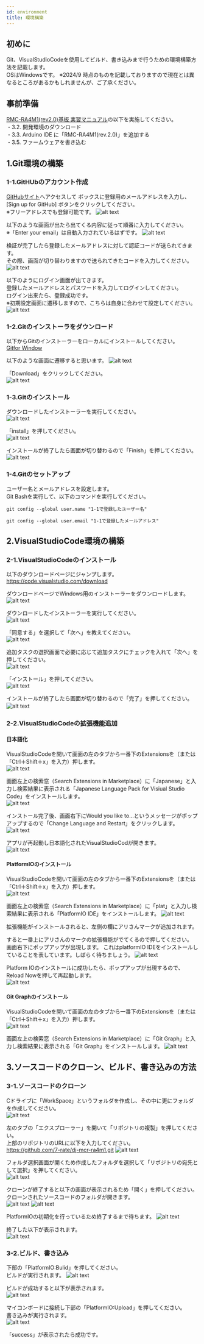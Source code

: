 ```yaml
---
id: environment
title: 環境構築
---
```

## 初めに
Git、VisualStudioCodeを使用してビルド、書き込みまで行うための環境構築方法を記載します。  
OSはWindowsです。 
※2024/9 時点のものを記載しておりますので現在とは異なるところがあるかもしれませんが、ご了承ください。  

## 事前準備
[RMC-RA4M1(rev2.0)基板 実習マニュアル](https://j-mcr.net/arduino_mcr/data/rmc_ra4m1_rev20_zisyu.pdf)の以下を実施してください。  
・3.2. 開発環境のダウンロード  
・3.3. Arduino IDE に「RMC-RA4M1(rev.2.0)」を追加する  
・3.5. ファームウェアを書き込む  

## 1.Git環境の構築
### 1-1.GitHUbのアカウント作成
[GitHubサイト](https://github.com/)へアクセスして  ボックスに登録用のメールアドレスを入力し、[Sign up for GitHub] ボタンをクリックしてください。  
※フリーアドレスでも登録可能です。
![alt text](img/environment/image-5.png)  

以下のような画面が出たら出てくる内容に従って順番に入力してください。  
※「Enter your email」は自動入力されているはずです。
![alt text](img/environment/image-6.png)

検証が完了したら登録したメールアドレスに対して認証コードが送られてきます。  
その際、画面が切り替わりますので送られてきたコードを入力してください。
![alt text](img/environment/image-7.png)

以下のようにログイン画面が出てきます。  
登録したメールアドレスとパスワードを入力してログインしてください。  
ログイン出来たら、登録成功です。  
※初期設定画面に遷移しますので、こちらは自身に合わせて設定してください。  
![alt text](img/environment/image-8.png)  

### 1-2.Gitのインストーラをダウンロード
以下からGitのインストーラーをローカルにインストールしてください。  
[Gitfor Window](https://gitforwindows.org/)  

以下のような画面に遷移すると思います。 
![alt text](img/environment/image.png) 

「Download」をクリックしてください。  
![alt text](img/environment/image-1.png)

### 1-3.Gitのインストール
ダウンロードしたインストーラーを実行してください。  
![alt text](img/environment/image-2.png)  

「install」を押してください。  
![alt text](img/environment/image-3.png)  

インストールが終了したら画面が切り替わるので「Finish」を押してください。  
![alt text](img/environment/image-4.png)

### 1-4.Gitのセットアップ
ユーザー名とメールアドレスを設定します。  
Git Bashを実行して、以下のコマンドを実行してください。  
~~~
git config --global user.name "1-1で登録したユーザー名"
~~~
~~~
git config --global user.email "1-1で登録したメールアドレス"
~~~

## 2.VisualStudioCode環境の構築
### 2-1.VisualStudioCodeのインストール
以下のダウンロードページにジャンプします。  
https://code.visualstudio.com/download

ダウンロードページでWindows用のインストーラーをダウンロードします。  
![alt text](img/environment/image-9.png)

ダウンロードしたインストーラーを実行してください。  
![alt text](img/environment/image-10.png)  

「同意する」を選択して「次へ」を教えてください。  
 ![alt text](img/environment/image-11.png)  

追加タスクの選択画面で必要に応じて追加タスクにチェックを入れて「次へ」を押してください。  
![alt text](img/environment/image-12.png)  

「インストール」を押してください。  
![alt text](img/environment/image-13.png)  

インストールが終了したら画面が切り替わるので「完了」を押してください。  
![alt text](img/environment/image-14.png)　　

### 2-2.VisualStudioCodeの拡張機能追加
#### 日本語化
VisualStudioCodeを開いて画面の左のタブから一番下のExtensionsを（または「Ctrl＋Shift＋x」を入力）押します。    
![alt text](img/environment/image-15.png)

画面左上の検索窓（Search Extensions in Marketplace）に「Japanese」と入力し検索結果に表示される「Japanese Language Pack for Visiual Studio Code」をインストールします。  
![alt text](img/environment/image-16.png)  

インストール完了後、画面右下にWould you like to...というメッセージがポップアップするので「Change Language and Restart」をクリックします。    
![alt text](img/environment/image-17.png)  

アプリが再起動し日本語化されたVisualStudioCodが開きます。  
![alt text](img/environment/image-18.png)  

#### PlatformIOのインストール
VisualStudioCodeを開いて画面の左のタブから一番下のExtensionsを（または「Ctrl＋Shift＋x」を入力）押します。    
![alt text](img/environment/image-15.png)  

画面左上の検索窓（Search Extensions in Marketplace）に「plat」と入力し検索結果に表示される「PlatformIO IDE」をインストールします。 
![alt text](img/environment/image-20.png)

拡張機能がインストールされると、左側の欄にアリさんマークが追加されます。

すると一番上にアリさんのマークの拡張機能がでてくるので押してください。  
画面右下にポップアップが出現します。
これはplatformIO IDEをインストールしていることを表しています。しばらく待ちましょう。
![alt text](img/environment/image-19.png)

Platform IOのインストールに成功したら、ポップアップが出現するので、Reload Nowを押して再起動します。  
![alt text](img/environment/image-21.png)

#### Git Graphのインストール
VisualStudioCodeを開いて画面の左のタブから一番下のExtensionsを（または「Ctrl＋Shift＋x」を入力）押します。  
![alt text](img/environment/image-15.png)  

画面左上の検索窓（Search Extensions in Marketplace）に「Git Graph」と入力し検索結果に表示される「Git Graph」をインストールします。
![alt text](img/environment/image-22.png)

## 3.ソースコードのクローン、ビルド、書き込みの方法
### 3-1.ソースコードのクローン
Cドライブに「WorkSpace」というフォルダを作成し、その中に更にフォルダを作成してください。  
![alt text](img/environment/image-24.png)  

左のタブの「エクスプローラー」を開いて「リポジトリの複製」を押してください。  
上部のリポジトリのURLに以下を入力してください。  
https://github.com/7-rate/dj-mcr-ra4m1.git
![alt text](img/environment/image-23.png)

フォルダ選択画面が開くため作成したフォルダを選択して「リポジトリの宛先として選択」を押してください。  
![alt text](img/environment/image-25.png)  

クローンが終了すると以下の画面が表示されるため「開く」を押してください。  
クローンされたソースコードのフォルダが開きます。    
![alt text](img/environment/image-26.png)
![alt text](img/environment/image-28.png)

PlatformIOの初期化を行っているため終了するまで待ちます。
![alt text](img/environment/image-29.png)

終了した以下が表示されます。  
![alt text](img/environment/image-30.png)

### 3-2.ビルド、書き込み
下部の「PlatformIO:Bulid」を押してください。  
ビルドが実行されます。
![alt text](img/environment/image-27.png)

ビルドが成功すると以下が表示されます。  
![alt text](img/environment/image-31.png)

マイコンボードに接続し下部の「PlatformIO:Upload」を押してください。  
書き込みが実行されます。  
![alt text](img/environment/image-32.png)

「success」が表示されたら成功です。  
